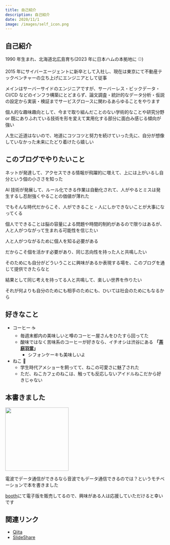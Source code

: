 ```yaml
---
title: 自己紹介
description: 自己紹介
date: 2020/11/1
image: /images/self_icon.png
---
```


## 自己紹介

1990 年生まれ、北海道北広島育ち(2023 年に日本ハムの本拠地に ⚾)

2015 年にサイバーエージェントに新卒として入社し、現在は東京にて不動産テックベンチャーの立ち上げにエンジニアとして従事

メインはサーバーサイドのエンジニアですが、サーバーレス・ビックデータ・CI/CD などのインフラ構築にとどまらず、論文調査・統計的なデータ分析・仮説の設定から実装・検証までサービスグロースに関わるあらゆることをやります

個人的な趣味趣向として、今まで取り組んだことのない学術的なことや研究分野
or
既にありふれている技術を形を変えて実用化する部分に面白み感じる傾向が強い

人生に近道はないので、地道にコツコツと努力を続けていった先に、自分が想像していなかった未来にたどり着けたら嬉しい

## このブログでやりたいこと

ネットが発達して、アクセスできる情報が飛躍的に増えて、上には上がいるし自分という個の小ささを知った

AI 技術が発展して、ルール化できる作業は自動化されて、人がやるとミスは発生するし忍耐強くやることの価値が薄れた

でもそんな時代だからこそ、人ができること・人にしかできないことが大事になってくる

個人でできることは脳の容量による問題や時間的制約があるので限りはあるが、人と人がつながって生まれる可能性を信じたい

人と人がつながるために個人を知る必要がある

だからこそ個を活かす必要があり、同じ志向性を持った人と共鳴したい

そのためにも自分がどういうことに興味があるか表現する場を、このブログを通じて提供できたらなと

結果として同じ考えを持ってる人と共鳴して、楽しい世界を作りたい

それが何よりも自分のためにも相手のためにも、ひいては社会のためにもなるから

## 好きなこと

- コーヒー ☕
  - 毎週末都内の美味しいと噂のコーヒー屋さんをひたすら回ってた
  - 酸味ではなく苦味系のコーヒーが好きなら、イチオシは渋谷にある **「[茶庭羽當](https://tabelog.com/tokyo/A1303/A130301/13001169/)」**
    - シフォンケーキも美味しいよ
- ねこ 🐾
  - 学生時代アメショーを飼ってて、ねこの可愛さに魅了された
  - ただ、ねこカフェのねこは、触っても反応しないアイドルねこだから好きじゃない

## 本書きました

[<img src="https://s2.booth.pm/42bd7159-5028-49f0-af1b-e1f3c53bf3f9/i/1576199/30463970-a62f-4c73-877c-16e4b1c7b2e3_base_resized.jpg" width="200px">](https://planet-meron.booth.pm/items/1576199)

電波でデータ通信ができるなら音波でもデータ通信できるのでは？というモチベーションで本を書きました

[booth](https://planet-meron.booth.pm/items/1576199)にて電子版を販売してるので、興味がある人は応援していただけると幸いです

## 関連リンク

- [Qiita](https://qiita.com/PlanetMeron)
- [SlideShare](https://www.slideshare.net/genkiishibashi3/edit_my_uploads)
